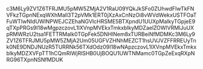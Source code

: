 c3M6Ly9ZV1Z6TFRJMU5pMW5ZMjA2V1RaU09YQkJkSFo0ZUhwdFIwTkFNVFkzTGpnNExqWXhMall3T2pVMk1ERT0jXzAxCnNzOi8vWVdWekxUSTFOaTFuWTIwNldUWlNPWEJCZEhaNGVIcHRSME5BTXpndU1UUXpMalkyTGpjeE9qTXpPRGs9I18wMgpzczovL1lXVnpMVEkxTmkxblkyMDZaelZOWlVRMlJuUXpRMWRzU2tsa1FETTRMalk0TGpFek5DNHlNem8xTURBeiNfMDMKc3M6Ly9ZV1Z6TFRJMU5pMW5ZMjA2Um05UGFVZHNhMEZCT1hsUVJVZFFRREUyTnk0NE9DNDJNUzR5TURRNk56TXdOdz09I18wNApzczovL1lXVnpMVEkxTmkxblkyMDZXVFpTT1hCQmRIWjRlSHB0UjBOQU1UWTNMamc0TGpZeExqRXpNRG96TXpnNSNfMDUK
